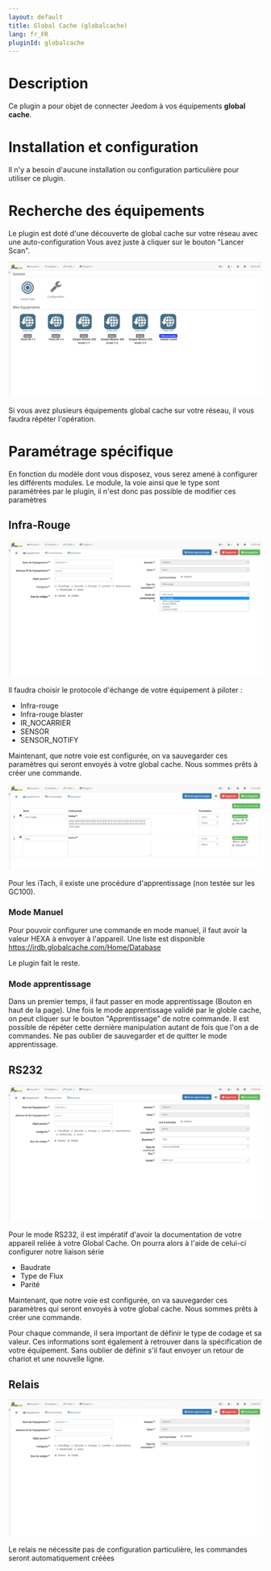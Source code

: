 ```yaml
---
layout: default
title: Global Cache (globalcache)
lang: fr_FR
pluginId: globalcache
---
```


Description
====
Ce plugin a pour objet de connecter Jeedom à vos équipements __global cache__.

Installation et configuration
====
Il n'y a besoin d'aucune installation ou configuration particulière pour utiliser ce plugin.

Recherche des équipements
====

Le plugin est doté d'une découverte de global cache sur votre réseau avec une auto-configuration
Vous avez juste à cliquer sur le bouton "Lancer Scan".

![introduction01](../images/globalcache_screenshot_configuration.jpg)

Si vous avez plusieurs équipements global cache sur votre réseau, il vous faudra répéter l'opération.

Paramétrage spécifique
====
En fonction du modèle dont vous disposez, vous serez amené à configurer les différents modules.
Le module, la voie ainsi que le type sont paramétrées par le plugin, il n'est donc pas possible de modifier ces paramètres

Infra-Rouge
----

![introduction01](../images/globalcache_screenshot_ParameterIR.jpg)

Il faudra choisir le protocole d'échange de votre équipement à piloter :
* Infra-rouge
* Infra-rouge blaster
* IR_NOCARRIER
* SENSOR
* SENSOR_NOTIFY

Maintenant, que notre voie est configurée, on va sauvegarder ces paramètres qui seront envoyés à votre global cache.
Nous sommes prêts à créer une commande.

![introduction01](../images/CreationCommandeIR.jpg)

Pour les iTach, il existe une procédure d'apprentissage (non testée sur les GC100).

### Mode Manuel

Pour pouvoir configurer une commande en mode manuel, il faut avoir la valeur HEXA à envoyer à l'appareil.
Une liste est disponible https://irdb.globalcache.com/Home/Database

Le plugin fait le reste.

### Mode apprentissage

Dans un premier temps, il faut passer en mode apprentissage (Bouton en haut de la page).
Une fois le mode apprentissage validé par le globle cache, on peut cliquer sur le bouton "Apprentissage" de notre commande.
Il est possible de répéter cette dernière manipulation autant de fois que l'on a de commandes.
Ne pas oublier de sauvegarder et de quitter le mode apprentissage.

RS232
----

![introduction01](../images/globalcache_screenshot_ParameterSerial.jpg)

Pour le mode RS232, il est impératif d'avoir la documentation de votre appareil reliée à votre Global Cache.
On pourra alors à l'aide de celui-ci configurer notre liaison série
* Baudrate
* Type de Flux
* Parité

Maintenant, que notre voie est configurée, on va sauvegarder ces paramètres qui seront envoyés à votre global cache.
Nous sommes prêts à créer une commande.

Pour chaque commande, il sera important de définir le type de codage et sa valeur.
Ces informations sont également à retrouver dans la spécification de votre équipement.
Sans oublier de définir s'il faut envoyer un retour de chariot et une nouvelle ligne.

Relais
----

![introduction01](../images/globalcache_screenshot_ParameterRelais.jpg)

Le relais ne nécessite pas de configuration particulière, les commandes seront automatiquement créées
